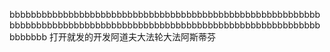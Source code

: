 ﻿---
layout: post
category: bbbb
---

bbbbbbbbbbbbbbbbbbbbbbbbbbbbbbbbbbbbbbbbbbbbbbbbbbbbbbbbbbbbbbbbbbbbbbbbbbbbbbbbbbbbbbbbbbbbbbbbbbbbbbbbbbbbbbbbbbbbbbbbbbb
打开就发的开发阿道夫大法轮大法阿斯蒂芬